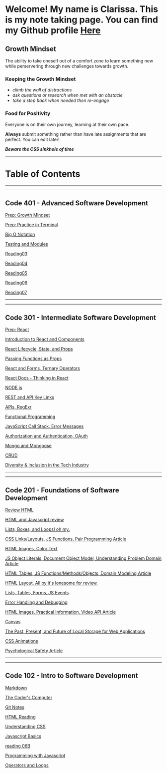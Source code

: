 # **Welcome! My name is Clarissa. This is my note taking page. You can find my Github profile [Here](https://github.com/yoshiontheloose)**

## Growth Mindset

The ability to take oneself out of a comfort zone to learn something new while perservering through new challenges towards growth.

### Keeping the Growth Mindset

* _climb the wall of distractions_  
* _ask questions or research when met with an obstacle_
* _take a step back when needed then re-engage_

### Food for Positivity

Everyone is on their own journey, learning at their own pace.

**Always** submit something rather than have late assignments that are perfect. You can edit later!

**_Beware the CSS sinkhole of time_**

---

# Table of Contents

---
---

## Code 401 - Advanced Software Development

[Prep: Growth Mindset](401/prep-growth.md)

[Prep: Practice in Terminal](401/prep-terminal.md)

[Big O Notation](401/reading01.md)

[Testing and Modules](401/reading02.md)

[Reading03](401/reading03.md)

[Reading04](401/reading04.md)

[Reading05](401/)

[Reading06](401/)

[Reading07](401/)

---
---

## Code 301 - Intermediate Software Development

[Prep: React](301/PrepReact.md)

[Introduction to React and Components](301/reading01.md)

[React Lifecycle, State, and Props](301/reading02.md)

[Passing Functions as Props](301/reading03.md)

[React and Forms, Ternary Operators](301/reading04.md)

[React Docs - Thinking in React](301/reading05.md)

[NODE.js](301/reading06.md)

[REST and API Key Links](301/reading07.md)

[APIs, RegExr](301/reading08.md)

[Functional Programming](301/reading09.md)

[JavaScript Call Stack, Error Messages](301/reading10.md)

[Authorization and Authentication, OAuth](301/reading11.md)

[Mongo and Mongoose](301/reading12.md)

[CRUD](301/reading13.md)

[Diversity & Inclusion in the Tech Industry](301/reading14.md)

---
---

## Code 201 - Foundations of Software Development

[Review HTML](201/reading04.md)

[HTML and Javascript review](201/reading02.md)

[Lists, Boxes, and Loops! oh my.](201/reading03.md)

[CSS Links/Layouts, JS Functions, Pair Programming Article](201/reading04.md)

 [HTML Images, Color Text](201/reading05.md)

 [JS Object Literals, Document Object Model, Understanding Problem Domain Article](201/reading06.md)

 [HTML Tables, JS Functions/Methods/Objects, Domain Modeling Article](201/reading07.md)

 [HTML Layout. All by it's lonesome for review.](201/reading08.md)

 [Lists, Tables, Forms, JS Events](201/reading09.md)

 [Error Handling and Debugging](201/reading10.md)

 [HTML Images, Practical Information, Video API Article](201/reading11.md)

 [Canvas](201/reading12.md)

 [The Past, Present, and Future of Local Storage for Web Applications](201/reading13.md)

 [CSS Animations](201/reading14A.md)

 [Psychological Safety Article](201/reading14B.md)

 ---
 ---

## Code 102 - Intro to Software Development

 [Markdown](102/markdown.md)

 [The Coder's Computer](102/the-coders-computer.md)

 [Git Notes](102/git-notes.md)

 [HTML Reading](102/reading04.md)

 [Understanding CSS](102/reading05.md)

 [Javascript Basics](102/reading06A.md)

 [reading 06B](102/reading06B.md)

 [Programming with Javascript](102/reading07.md)

 [Operators and Loops](102/reading08.md)
